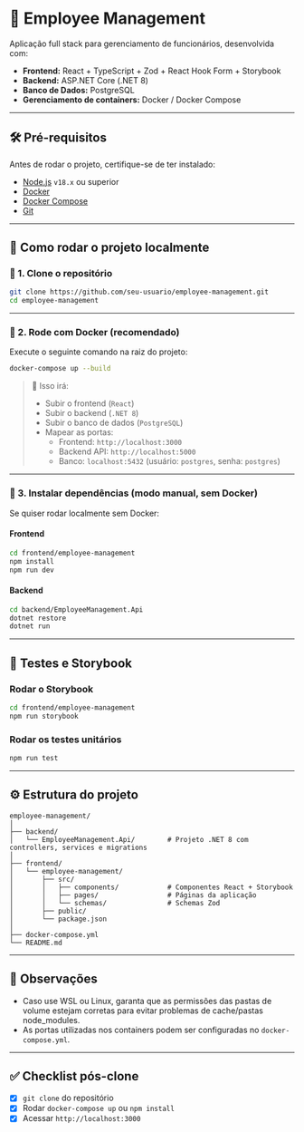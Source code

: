 # 📘 Employee Management

Aplicação full stack para gerenciamento de funcionários, desenvolvida com:

- **Frontend:** React + TypeScript + Zod + React Hook Form + Storybook  
- **Backend:** ASP.NET Core (.NET 8)  
- **Banco de Dados:** PostgreSQL  
- **Gerenciamento de containers:** Docker / Docker Compose

---

## 🛠️ Pré-requisitos

Antes de rodar o projeto, certifique-se de ter instalado:

- [Node.js](https://nodejs.org/) `v18.x` ou superior
- [Docker](https://www.docker.com/)
- [Docker Compose](https://docs.docker.com/compose/)
- [Git](https://git-scm.com/)

---

## 🚀 Como rodar o projeto localmente

### 🔹 1. Clone o repositório

```bash
git clone https://github.com/seu-usuario/employee-management.git
cd employee-management
```

---

### 🔹 2. Rode com Docker (recomendado)

Execute o seguinte comando na raiz do projeto:

```bash
docker-compose up --build
```

> 🐳 Isso irá:
> - Subir o frontend (`React`)
> - Subir o backend (`.NET 8`)
> - Subir o banco de dados (`PostgreSQL`)
> - Mapear as portas:  
>   - Frontend: `http://localhost:3000`  
>   - Backend API: `http://localhost:5000`  
>   - Banco: `localhost:5432` (usuário: `postgres`, senha: `postgres`)

---

### 🔹 3. Instalar dependências (modo manual, sem Docker)

Se quiser rodar localmente sem Docker:

#### Frontend

```bash
cd frontend/employee-management
npm install
npm run dev
```

#### Backend

```bash
cd backend/EmployeeManagement.Api
dotnet restore
dotnet run
```

---

## 🧪 Testes e Storybook

### Rodar o Storybook

```bash
cd frontend/employee-management
npm run storybook
```

### Rodar os testes unitários

```bash
npm run test
```

---

## ⚙️ Estrutura do projeto

```
employee-management/
│
├── backend/
│   └── EmployeeManagement.Api/        # Projeto .NET 8 com controllers, services e migrations
│
├── frontend/
│   └── employee-management/
│       ├── src/
│       │   ├── components/            # Componentes React + Storybook
│       │   ├── pages/                 # Páginas da aplicação
│       │   └── schemas/               # Schemas Zod
│       ├── public/
│       └── package.json
│
├── docker-compose.yml
└── README.md
```

---

## 📝 Observações

- Caso use WSL ou Linux, garanta que as permissões das pastas de volume estejam corretas para evitar problemas de cache/pastas node_modules.
- As portas utilizadas nos containers podem ser configuradas no `docker-compose.yml`.

---

## ✅ Checklist pós-clone

- [x] `git clone` do repositório  
- [x] Rodar `docker-compose up` ou `npm install`  
- [x] Acessar `http://localhost:3000`